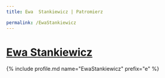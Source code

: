 ```yaml
---
title: Ewa  Stankiewicz | Patromierz

permalink: /EwaStankiewicz
---
```


# [Ewa  Stankiewicz](https://patronite.pl/EwaStankiewicz)

{% include profile.md name="EwaStankiewicz" prefix="e" %}
